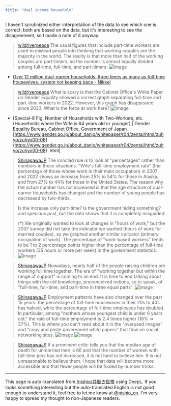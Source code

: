 ```yaml
---
title: "dual income household"
---
```


I haven't scrutinized either interpretation of the data to see which one is correct, both are based on the data, but it's interesting to see the disagreement, so I made a note of it anyway.

> [wildriverpeace](https://x.com/wildriverpeace/status/1836242384923066531) The usual figures that include part-time workers are used to mislead people into thinking that working couples are the majority in the world. The reality is that more than half of the working couples are part-timers, so the number is almost equally divided among full-time, full-time, and part-timers.
>  ![image](https://gyazo.com/83b4800ca59bd4aae6705d562c092587/thumb/1000)
- [Over 12 million dual-earner households, three times as many as full-time housewives, system not keeping pace - Nikkei](https://www.nikkei.com/article/DGXZQOUA123I60S4A910C2000000/)
> [wildriverpeace](https://x.com/wildriverpeace/status/1836243432173674826) What is scary is that the Cabinet Office's White Paper on Gender Equality showed a correct graph separating full-time and part-time workers in 2022. However, this graph has disappeared since 2023. What is the force at work here?
>  ![image](https://gyazo.com/b625bbf07becd5cdb1edbf3c7c077746/thumb/1000)
- [Special-8 Fig. Number of Households with Two-Workers, etc. (Households where the Wife is 64 years old or younger) | Gender Equality Bureau, Cabinet Office, Government of Japan [https://www.gender.go.jp/about_danjo/whitepaper/r04/zentai/html/zuhyo/zuhyo00-08](https://www.gender.go.jp/about_danjo/whitepaper/r04/zentai/html/zuhyo/zuhyo00-08) .html]


> [ShinagawaJP](https://x.com/ShinagawaJP/status/1836737989155893322) The ironclad rule is to look at "percentages" rather than numbers in these situations.
>  "Wife's full-time employment rate" (the percentage of those whose work is their main occupation) in 2007 and 2022 shows an increase from 25% to 54% for those in Alaska, and from 27% to 44% for those in the United States.
>  The reason why the actual number has not increased is that the age structure of dual-earner households has changed and the number of young people has decreased by two-thirds.
>
>  Is the increase only part-time? Is the government hiding something? and specious post, but the data shows that it is completely misguided.
>
>  (*) We originally wanted to look at changes in "hours of work," but the 2007 survey did not take the indicator we wanted (hours of work for married couples), so we graphed another similar indicator (primary occupation of work).
>  The percentage of "work-based workers" tends to be 1 to 2 percentage points higher than the percentage of full-time workers (35 hours or more per week) in the government statistics.
>  ![image](https://gyazo.com/d19c5c7300b2a189c2f48f76ef74366d/thumb/1000)

> [ShinagawaJP](https://x.com/ShinagawaJP/status/1836738601658548666) Nowadays, nearly half of the people raising children are working full time together. The era of "working together but within the range of support" is coming to an end.
>  It is time to end talking about things with the old knowledge, preconceived notions, so to speak, of "full-time, full-time, and part-time in three equal parts".
>  ![image](https://gyazo.com/ae4a3981bb2878bf94fd1a86648a31a6/thumb/1000)

> [ShinagawaJP](https://x.com/ShinagawaJP/status/1836742477501596024) Employment patterns have also changed over the past 15 years: the percentage of full-time housewives in their 20s to 40s has halved, while the percentage of full-time employees has doubled.
>  In particular, among "mothers whose youngest child is under 6 years old," the rate of full-time employment is 2.4 times higher (16% ⇒ 37%).
>  This is where you can't read about it in the "overused images" and "copy and paste government white papers" that flow on social networking sites.
>  ![image](https://pbs.twimg.com/media/GX1q-nea0AAauno?format=png&name=medium#.png) ![image](https://pbs.twimg.com/media/GX1rIVobkAAxHPy?format=png&name=medium#.png)

> [ShinagawaJP](https://x.com/ShinagawaJP/status/1836752103500333265) If a prominent critic tells you that the median age of death for unmarried men is 66 and that the number of women with full-time jobs has not increased, it is not hard to believe him. It is not unreasonable to believe them.
>  I hope that data will become more accessible and that fewer people will be fooled by number tricks.

---
This page is auto-translated from [/nishio/共働き世帯](https://scrapbox.io/nishio/共働き世帯) using DeepL. If you looks something interesting but the auto-translated English is not good enough to understand it, feel free to let me know at [@nishio_en](https://twitter.com/nishio_en). I'm very happy to spread my thought to non-Japanese readers.